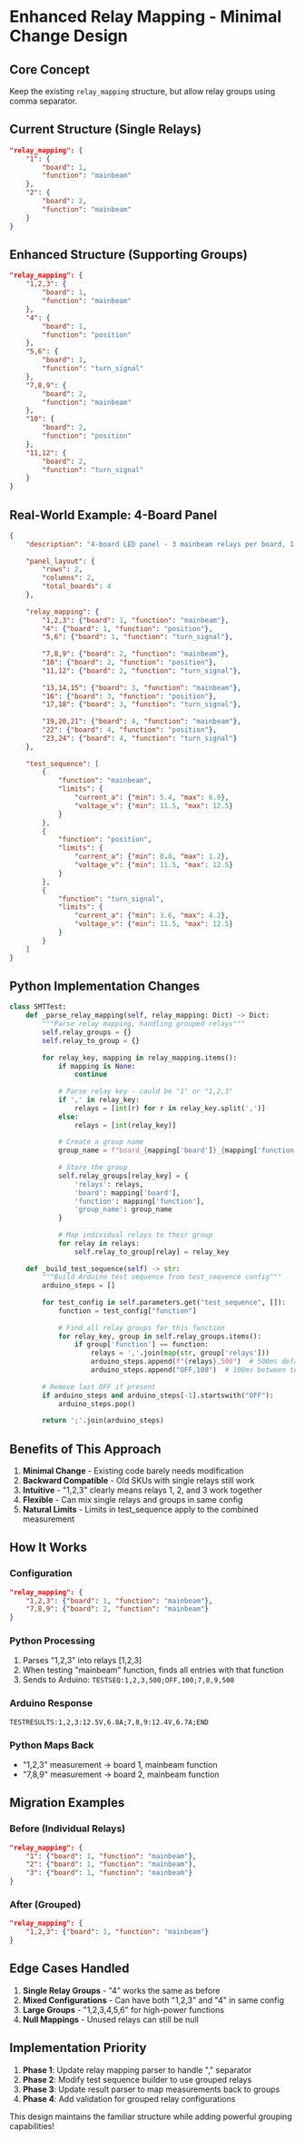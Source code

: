 # Enhanced Relay Mapping - Minimal Change Design

## Core Concept
Keep the existing `relay_mapping` structure, but allow relay groups using comma separator.

## Current Structure (Single Relays)
```json
"relay_mapping": {
    "1": {
        "board": 1,
        "function": "mainbeam"
    },
    "2": {
        "board": 2,
        "function": "mainbeam"
    }
}
```

## Enhanced Structure (Supporting Groups)
```json
"relay_mapping": {
    "1,2,3": {
        "board": 1,
        "function": "mainbeam"
    },
    "4": {
        "board": 1,
        "function": "position"
    },
    "5,6": {
        "board": 1,
        "function": "turn_signal"
    },
    "7,8,9": {
        "board": 2,
        "function": "mainbeam"
    },
    "10": {
        "board": 2,
        "function": "position"
    },
    "11,12": {
        "board": 2,
        "function": "turn_signal"
    }
}
```

## Real-World Example: 4-Board Panel
```json
{
    "description": "4-board LED panel - 3 mainbeam relays per board, 1 position, 2 turn signals",
    
    "panel_layout": {
        "rows": 2,
        "columns": 2,
        "total_boards": 4
    },
    
    "relay_mapping": {
        "1,2,3": {"board": 1, "function": "mainbeam"},
        "4": {"board": 1, "function": "position"},
        "5,6": {"board": 1, "function": "turn_signal"},
        
        "7,8,9": {"board": 2, "function": "mainbeam"},
        "10": {"board": 2, "function": "position"},
        "11,12": {"board": 2, "function": "turn_signal"},
        
        "13,14,15": {"board": 3, "function": "mainbeam"},
        "16": {"board": 3, "function": "position"},
        "17,18": {"board": 3, "function": "turn_signal"},
        
        "19,20,21": {"board": 4, "function": "mainbeam"},
        "22": {"board": 4, "function": "position"},
        "23,24": {"board": 4, "function": "turn_signal"}
    },
    
    "test_sequence": [
        {
            "function": "mainbeam",
            "limits": {
                "current_a": {"min": 5.4, "max": 6.9},
                "voltage_v": {"min": 11.5, "max": 12.5}
            }
        },
        {
            "function": "position",
            "limits": {
                "current_a": {"min": 0.8, "max": 1.2},
                "voltage_v": {"min": 11.5, "max": 12.5}
            }
        },
        {
            "function": "turn_signal",
            "limits": {
                "current_a": {"min": 3.6, "max": 4.2},
                "voltage_v": {"min": 11.5, "max": 12.5}
            }
        }
    ]
}
```

## Python Implementation Changes

```python
class SMTTest:
    def _parse_relay_mapping(self, relay_mapping: Dict) -> Dict:
        """Parse relay mapping, handling grouped relays"""
        self.relay_groups = {}
        self.relay_to_group = {}
        
        for relay_key, mapping in relay_mapping.items():
            if mapping is None:
                continue
                
            # Parse relay key - could be "1" or "1,2,3"
            if ',' in relay_key:
                relays = [int(r) for r in relay_key.split(',')]
            else:
                relays = [int(relay_key)]
            
            # Create a group name
            group_name = f"board_{mapping['board']}_{mapping['function']}"
            
            # Store the group
            self.relay_groups[relay_key] = {
                'relays': relays,
                'board': mapping['board'],
                'function': mapping['function'],
                'group_name': group_name
            }
            
            # Map individual relays to their group
            for relay in relays:
                self.relay_to_group[relay] = relay_key
    
    def _build_test_sequence(self) -> str:
        """Build Arduino test sequence from test_sequence config"""
        arduino_steps = []
        
        for test_config in self.parameters.get("test_sequence", []):
            function = test_config["function"]
            
            # Find all relay groups for this function
            for relay_key, group in self.relay_groups.items():
                if group['function'] == function:
                    relays = ','.join(map(str, group['relays']))
                    arduino_steps.append(f"{relays},500")  # 500ms default
                    arduino_steps.append("OFF,100")  # 100ms between tests
        
        # Remove last OFF if present
        if arduino_steps and arduino_steps[-1].startswith("OFF"):
            arduino_steps.pop()
        
        return ';'.join(arduino_steps)
```

## Benefits of This Approach

1. **Minimal Change** - Existing code barely needs modification
2. **Backward Compatible** - Old SKUs with single relays still work
3. **Intuitive** - "1,2,3" clearly means relays 1, 2, and 3 work together
4. **Flexible** - Can mix single relays and groups in same config
5. **Natural Limits** - Limits in test_sequence apply to the combined measurement

## How It Works

### Configuration
```json
"relay_mapping": {
    "1,2,3": {"board": 1, "function": "mainbeam"},
    "7,8,9": {"board": 2, "function": "mainbeam"}
}
```

### Python Processing
1. Parses "1,2,3" into relays [1,2,3]
2. When testing "mainbeam" function, finds all entries with that function
3. Sends to Arduino: `TESTSEQ:1,2,3,500;OFF,100;7,8,9,500`

### Arduino Response
```
TESTRESULTS:1,2,3:12.5V,6.8A;7,8,9:12.4V,6.7A;END
```

### Python Maps Back
- "1,2,3" measurement → board 1, mainbeam function
- "7,8,9" measurement → board 2, mainbeam function

## Migration Examples

### Before (Individual Relays)
```json
"relay_mapping": {
    "1": {"board": 1, "function": "mainbeam"},
    "2": {"board": 1, "function": "mainbeam"},
    "3": {"board": 1, "function": "mainbeam"}
}
```

### After (Grouped)
```json
"relay_mapping": {
    "1,2,3": {"board": 1, "function": "mainbeam"}
}
```

## Edge Cases Handled

1. **Single Relay Groups** - "4" works the same as before
2. **Mixed Configurations** - Can have both "1,2,3" and "4" in same config
3. **Large Groups** - "1,2,3,4,5,6" for high-power functions
4. **Null Mappings** - Unused relays can still be null

## Implementation Priority

1. **Phase 1**: Update relay mapping parser to handle "," separator
2. **Phase 2**: Modify test sequence builder to use grouped relays
3. **Phase 3**: Update result parser to map measurements back to groups
4. **Phase 4**: Add validation for grouped relay configurations

This design maintains the familiar structure while adding powerful grouping capabilities!